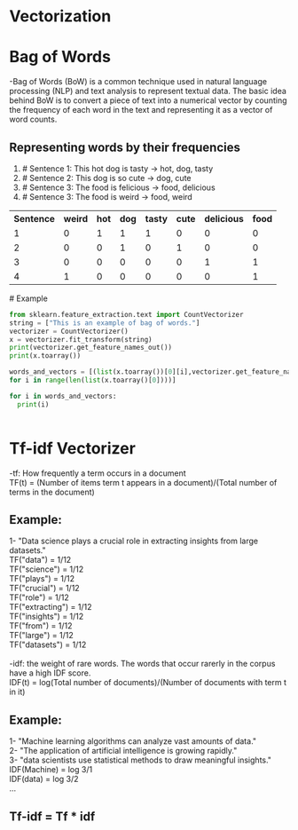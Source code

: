 <h1>Vectorization</h1>

# Bag of Words<br>
-Bag of Words (BoW) is a common technique used in natural language processing (NLP) and text analysis to represent textual data. The basic idea behind BoW is to convert a piece of text into a numerical vector by counting the frequency of each word in the text and representing it as a vector of word counts.
## Representing words by their frequencies

<ol>
    <li>
        # Sentence 1: This hot dog is tasty -> hot, dog, tasty
    </li>
    <li>
        # Sentence 2: This dog is so cute -> dog, cute
    </li>
    <li>
        # Sentence 3: The food is felicious -> food, delicious
    </li>
    <li>
        # Sentence 3: The food is weird -> food, weird
    </li>
</ol>
<table>
    <tr>
        <th>
            Sentence
        </th>
        <th>
            weird
        </th>
        <th>
            hot
        </th>
        <th>
            dog
        </th>
        <th>
            tasty
        </th>
        <th>
            cute
        </th>
        <th>
            delicious
        </th>
        <th>
            food
        </th>
    </tr>
    <tr>
        <td>1</td>
        <td>0</td>
        <td>1</td>
        <td>1</td>
        <td>1</td>
        <td>0</td>
        <td>0</td>
        <td>0</td>
    </tr>
    <tr>
        <td>2</td>
        <td>0</td>
        <td>0</td>
        <td>1</td>
        <td>0</td>
        <td>1</td>
        <td>0</td>
        <td>0</td>
    </tr>
    <tr>
        <td>3</td>
        <td>0</td>
        <td>0</td>
        <td>0</td>
        <td>0</td>
        <td>0</td>
        <td>1</td>
        <td>1</td>
    </tr>
    <tr>
        <td>4</td>
        <td>1</td>
        <td>0</td>
        <td>0</td>
        <td>0</td>
        <td>0</td>
        <td>0</td>
        <td>1</td>
    </tr>

</table>
# Example
    
```python
from sklearn.feature_extraction.text import CountVectorizer
string = ["This is an example of bag of words."]
vectorizer = CountVectorizer()
x = vectorizer.fit_transform(string)
print(vectorizer.get_feature_names_out())
print(x.toarray())
```
    
```python
words_and_vectors = [(list(x.toarray())[0][i],vectorizer.get_feature_names_out()[i])
for i in range(len(list(x.toarray()[0])))]

for i in words_and_vectors:
  print(i)
    
```
    
# Tf-idf Vectorizer<br>
-tf: How frequently a term occurs in a document<br>
TF(t) = (Number of items term t appears in a document)/(Total number of terms in the document)<br>
## Example: <br>
1- "Data science plays a crucial role in extracting insights from large datasets."<br>
TF("data") = 1/12<br>
TF("science") = 1/12<br>
TF("plays") = 1/12<br>
TF("crucial") = 1/12<br>
TF("role") = 1/12<br>
TF("extracting") = 1/12<br>
TF("insights") = 1/12<br>
TF("from") = 1/12<br>
TF("large") = 1/12<br>
TF("datasets") = 1/12<br>
<br>
-idf: the weight of rare words. The words that occur rarerly in the corpus have a high IDF score.<br>
IDF(t) = log(Total number of documents)/(Number of documents with term t in it)<br>
## Example:<br>
1-  "Machine learning algorithms can analyze vast amounts of data."<br>
2-  "The application of artificial intelligence is growing rapidly."<br>
3- "data scientists use statistical methods to draw meaningful insights."<br>
IDF(Machine) = log 3/1<br>
IDF(data) = log 3/2<br>
...<br>
## Tf-idf = Tf * idf<br>




